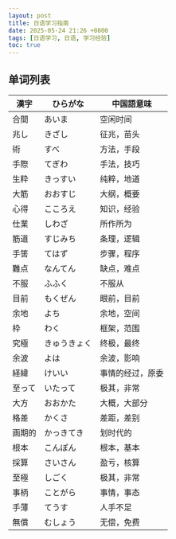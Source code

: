```yaml
---
layout: post
title: 日语学习指南
date: 2025-05-24 21:26 +0800
tags: [日语学习, 日语, 学习经验]
toc: true
---
```


## 单词列表

| 漢字       | ひらがな          | 中国語意味       |
|--------------|-----------------|----------------|
| 合間   | あいま      | 空闲时间           |
| 兆し   | きざし        | 征兆，苗头           |
| 術   | すべ       | 方法，手段 |
| 手際 | てぎわ   | 手法，技巧             |
| 生粋         | きっすい             | 纯粹，地道             |
| 大筋       | おおすじ             | 大纲，概要           |
| 心得         | こころえ           | 知识，经验           |
| 仕業         | しわざ       | 所作所为           |
| 筋道         | すじみち          | 条理，逻辑           |
| 手筈         | てはず          | 步骤，程序           |
| 難点         | なんてん       | 缺点，难点           |
| 不服         | ふふく          | 不服从           |
| 目前         | もくぜん          | 眼前，目前           |
| 余地         | よち          | 余地，空间           |
| 枠   | わく      | 框架，范围           |
| 究極   | きゅうきょく        | 终极，最终           |
| 余波   | よは       | 余波，影响 |
| 経緯 | けいい   | 事情的经过，原委             |
| 至って         | いたって             | 极其，非常             |
| 大方       | おおかた            | 大概，大部分           |
| 格差         | かくさ           | 差距，差别           |
| 画期的         | かっきてき       | 划时代的           |
| 根本         | こんぽん          | 根本，基本           |
| 採算         | さいさん          | 盈亏，核算           |
| 至極         | しごく       | 极其，非常           |
| 事柄         | ことがら          | 事情，事态           |
| 手薄         | てうす         | 人手不足           |
| 無償         | むしょう          | 无偿，免费           |